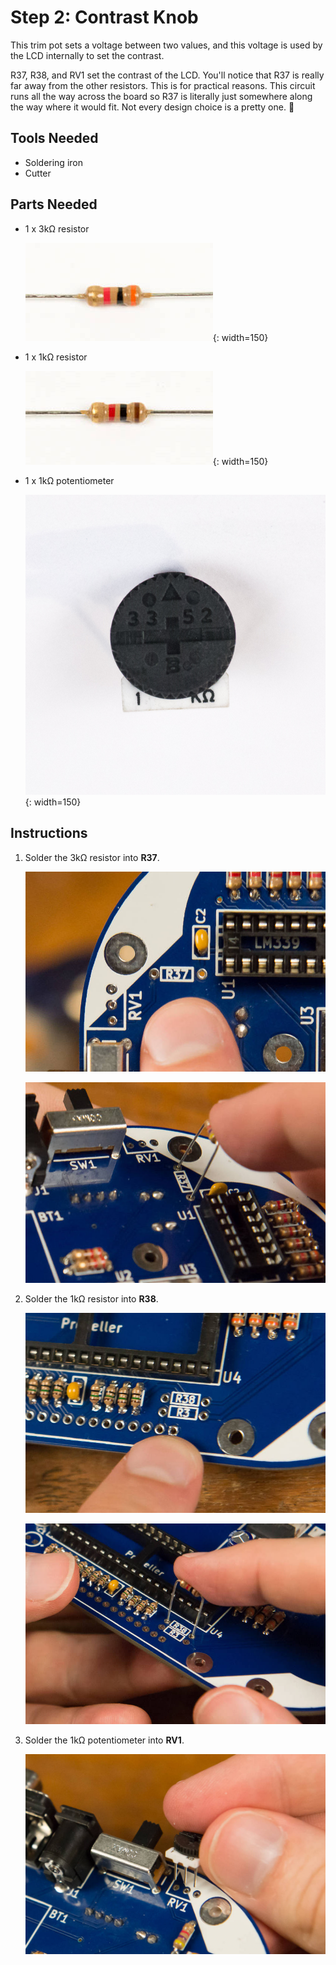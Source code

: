 # Step 2: Contrast Knob

This trim pot sets a voltage between two values, and this voltage is
used by the LCD internally to set the contrast.

<!-- INSERT TWO IMAGES WITH TOO DARK AND TOO HIGH CONTRASTS -->

R37, R38, and RV1 set the contrast of the LCD. You'll notice that R37 is
really far away from the other resistors. This is for practical reasons.
This circuit runs all the way across the board so R37 is literally just
somewhere along the way where it would fit. Not every design choice is a
pretty one. 🙂

<!-- INSERT DIAGRAM HIGHLIGHTING TRACES AND HOW THEY TRAVERSE THE BOARD -->

<!-- INSERT DIAGRAM OF CONTRAST KNOB -->

## Tools Needed

- Soldering iron
- Cutter

## Parts Needed

- 1 x 3kΩ resistor

  ![](images/15302696.jpg){: width=150}

- 1 x 1kΩ resistor

  ![](images/16744500.jpg){: width=150}

- 1 x 1kΩ potentiometer

  ![](images/21299269.jpg){: width=150}

## Instructions

1.  Solder the 3kΩ resistor into **R37**.

    ![](images/16744494.jpg?width=500)

    ![](images/16744495.jpg?width=500)

2.  Solder the 1kΩ resistor into **R38**.

    ![](images/16744496.jpg?width=500)

    ![](images/16744497.jpg?width=500)

3.  Solder the 1kΩ potentiometer into **RV1**.

    ![](images/16744498.jpg?width=500)
